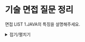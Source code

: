 # 기술 면접 질문 정리

면접 LIST
1.JAVA의 특징을 설명해주세요.
<details>
<summary>접기/펼치기</summary>
## 접은 제목
접은 내용
</details>